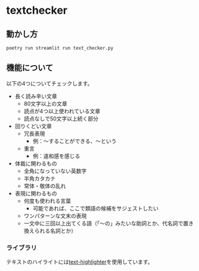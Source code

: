 # textchecker

## 動かし方
```
poetry run streamlit run text_checker.py
```

## 機能について
以下の4つについてチェックします。
- 長く読み辛い文章
    - 80文字以上の文章
    - 読点が4つ以上使われている文章
    - 読点なしで50文字以上続く部分
- 回りくどい文章
    - 冗長表現
        - 例：〜することができる、〜という
    - 重言
        - 例：違和感を感じる
- 体裁に関わるもの
    - 全角になっていない英数字
    - 半角カタカナ
    - 常体・敬体の乱れ
- 表現に関わるもの
    - 何度も使われる言葉
        - 可能であれば、ここで類語の候補をサジェストしたい
    - ワンパターンな文末の表現
    - 一文中に三回以上出てくる語（「〜の」みたいな助詞とか、代名詞で置き換えられる名詞とか）

### ライブラリ
テキストのハイライトには[text-highlighter](https://github.com/kevin91nl/text-highlighter)を使用しています。